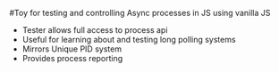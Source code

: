#Toy for testing and controlling Async processes in JS using vanilla JS
- Tester allows full access to process api
- Useful for learning about and testing long polling systems
- Mirrors Unique PID system
- Provides process reporting

